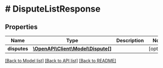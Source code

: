 # # DisputeListResponse

## Properties

Name | Type | Description | Notes
------------ | ------------- | ------------- | -------------
**disputes** | [**\OpenAPI\Client\Model\Dispute[]**](Dispute.md) |  | [optional]

[[Back to Model list]](../../README.md#models) [[Back to API list]](../../README.md#endpoints) [[Back to README]](../../README.md)
